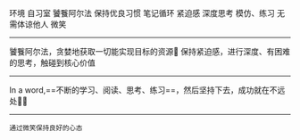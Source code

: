 环境 自习室 饕餮阿尔法 保持优良习惯 笔记循环 紧迫感 深度思考
模仿、练习 无需体谅他人 微笑
*****
饕餮阿尔法，贪婪地获取一切能实现目标的资源🐺
保持紧迫感，进行深度、有困难的思考，触碰到核心价值
*********
In a word,==不断的学习、阅读、思考、练习==，然后坚持下去，成功就在不远处🤵‍♂
******
`通过微笑保持良好的心态` 
